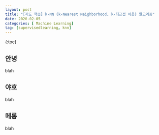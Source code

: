 ```yaml
---
layout: post
title: "[지도 학습] k-NN (k-Nearest Neighborhood, k-최근접 이웃) 알고리즘"
date: 2020-02-05 
categories: [ Machine Learning]
tag: [supervisedlearning, knn]
---
```


{:toc}

## 안녕

blah

## 야호
blah


## 메롱
blah
